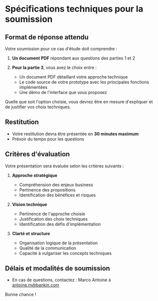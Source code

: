 # Spécifications techniques pour la soumission

## Format de réponse attendu

Votre soumission pour ce cas d'étude doit comprendre :

1. **Un document PDF** répondant aux questions des parties 1 et 2

2. **Pour la partie 3**, vous avez le choix entre :
   - Un document PDF détaillant votre approche technique
   - Le code source de votre prototype avec les principales fonctions implémentées
   - Une démo de l'interface que vous proposez

Quelle que soit l'option choisie, vous devrez être en mesure d'expliquer et de justifier vos choix techniques.

## Restitution

- Votre restitution devra être présentée en **30 minutes maximum**
- Prévoir du temps pour les questions

## Critères d'évaluation

Votre présentation sera évaluée selon les critères suivants :

1. **Approche stratégique**
   - Compréhension des enjeux business
   - Pertinence des propositions
   - Identification des bénéfices et risques

2. **Vision technique**
   - Pertinence de l'approche choisie
   - Justification des choix techniques
   - Identification des défis d'implémentation

3. **Clarté et structure**
   - Organisation logique de la présentation
   - Qualité de la communication
   - Capacité à vulgariser les concepts techniques

## Délais et modalités de soumission

- En cas de questions, contactez : Marco Antoine à antoine.m@bankin.com

Bonne chance !
